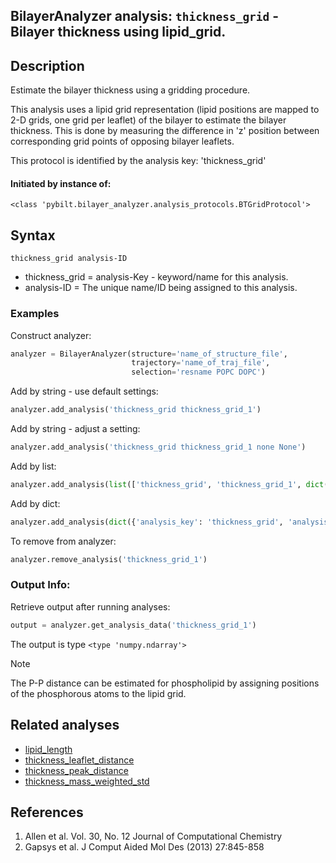 ## BilayerAnalyzer analysis: ```thickness_grid``` - Bilayer thickness using lipid_grid.
 
## Description
 
Estimate the bilayer thickness using a gridding procedure.

This analysis uses a lipid grid representation (lipid positions are mapped
to 2-D grids, one grid per leaflet) of the bilayer to estimate the bilayer
thickness. This is done by measuring the difference in 'z' position between
corresponding grid points  of opposing bilayer leaflets.

This protocol is identified by the analysis key: 'thickness_grid'


#### Initiated by instance of:
 
    <class 'pybilt.bilayer_analyzer.analysis_protocols.BTGridProtocol'>

## Syntax

```
thickness_grid analysis-ID
```
* thickness_grid = analysis-Key - keyword/name for this analysis.
* analysis-ID = The unique name/ID being assigned to this analysis.

### Examples
Construct analyzer:
```python
analyzer = BilayerAnalyzer(structure='name_of_structure_file',
                           trajectory='name_of_traj_file',
                           selection='resname POPC DOPC')
```
 
Add by string - use default settings:
```python
analyzer.add_analysis('thickness_grid thickness_grid_1') 
```
 
Add by string - adjust a setting: 
```python
analyzer.add_analysis('thickness_grid thickness_grid_1 none None')
```
 
Add by list:
```python
analyzer.add_analysis(list(['thickness_grid', 'thickness_grid_1', dict({'none':None})]))
```
 
Add by dict: 
```python
analyzer.add_analysis(dict({'analysis_key': 'thickness_grid', 'analysis_id': 'thickness_grid_1','analysis_settings':dict({'none':None})}))
```
 
To remove from analyzer: 
```python
analyzer.remove_analysis('thickness_grid_1')
```
 
### Output Info:
Retrieve output after running analyses:
```python
output = analyzer.get_analysis_data('thickness_grid_1')
```
 
The output is type ```<type 'numpy.ndarray'>```
 
<div class="admonition note"> 
<p class="admonition-title">Note</p> 
<p> The P-P distance can be estimated for phospholipid by assigning positions of the phosphorous atoms to the lipid grid.  </p> 
</div> 
 
## Related analyses
* [lipid_length](lipid_length.html)
* [thickness_leaflet_distance](thickness_leaflet_distance.html)
* [thickness_peak_distance](thickness_peak_distance.html)
* [thickness_mass_weighted_std](thickness_mass_weighted_std.html)

## References

1. Allen et al. Vol. 30, No. 12 Journal of Computational Chemistry
2. Gapsys et al. J Comput Aided Mol Des (2013) 27:845-858
